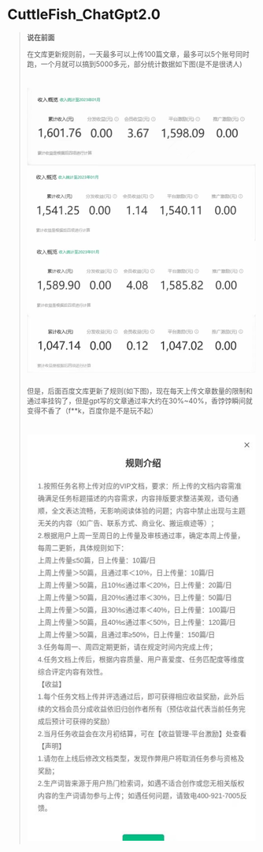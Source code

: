 # CuttleFish_ChatGpt2.0
> **说在前面**
> 
> 在文库更新规则前，一天最多可以上传100篇文章，最多可以5个账号同时跑，一个月就可以搞到5000多元，部分统计数据如下图(是不是很诱人)
> # <img src="docx/1.jpeg" width="500" >
> 
> 但是，后面百度文库更新了规则(如下图)，现在每天上传文章数量的限制和通过率挂钩了，但是gpt写的文章通过率大约在30%~40%，香饽饽瞬间就变得不香了（f**k，百度你是不是玩不起）
> # <img src="docx/2.jpeg" width="500" >



